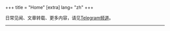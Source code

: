 +++
title = "Home"
[extra]
lang= "zh"
+++

日常见闻、文章转载、更多内容，请见[Telegram频道](https://t.me/hicriphc)。

-----